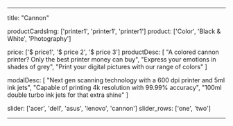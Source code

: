 ---

title: "Cannon"

productCardsImg: ['printer1', 'printer1', 'printer1']
product: ['Color', 'Black & White', 'Photography']

price: ['$ price1', '$ price 2', '$ price 3']
productDesc: [
    "A colored cannon printer? Only the best printer money can buy",
    "Express your emotions in shades of grey",
    "Print your digital pictures with our range of colors"
]

modalDesc: [
    "Next gen scanning technology with a 600 dpi printer and 5ml ink jets",
    "Capable of printing 4k resolution with 99.99% accuracy",
    "100ml double turbo ink jets for that extra shine"
]


slider: ['acer', 'dell', 'asus', 'lenovo', 'cannon']
slider_rows: ['one', 'two']

---